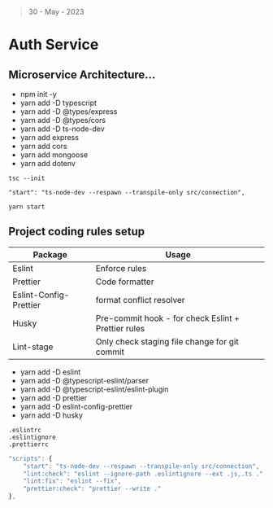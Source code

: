 > 30 - May - 2023

# Auth Service

## Microservice Architecture...


* npm init -y
* yarn add -D typescript
* yarn add -D @types/express
* yarn add -D @types/cors
* yarn add -D ts-node-dev
* yarn add express
* yarn add cors
* yarn add mongoose
* yarn add dotenv

```
tsc --init
```

```
"start": "ts-node-dev --respawn --transpile-only src/connection",

yarn start
```


## Project coding rules setup

| Package  | Usage           |
|----------|-----------------| 
|Eslint    | Enforce rules   | 
|Prettier  | Code formatter  |
|Eslint-Config-Prettier  | format conflict resolver              |
|Husky     | Pre-commit hook - for check Eslint + Prettier rules | 
|Lint-stage| Only check staging file change for git commit       | 
 

* yarn add -D eslint 
* yarn add -D @typescript-eslint/parser 
* yarn add -D @typescript-eslint/eslint-plugin
* yarn add -D prettier
* yarn add -D eslint-config-prettier
* yarn add -D husky


```
.eslintrc
.eslintignore
.prettierrc
```

```js
"scripts": {
    "start": "ts-node-dev --respawn --transpile-only src/connection",
    "lint:check": "eslint --ignore-path .eslintignore --ext .js,.ts .",
    "lint:fix": "eslint --fix",
    "prettier:check": "prettier --write ."
},
```